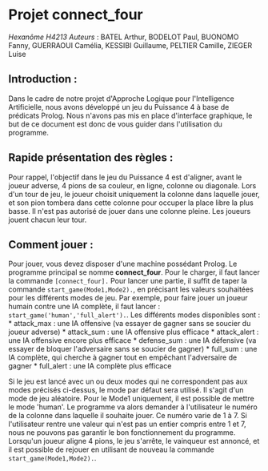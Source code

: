 # Projet connect\_four

*Hexanôme H4213*
*Auteurs* : BATEL Arthur, BODELOT Paul, BUONOMO Fanny, GUERRAOUI Camélia, KESSIBI Guillaume, PELTIER Camille, ZIEGER Luise

## Introduction :
Dans le cadre de notre projet d'Approche Logique pour l'Intelligence Artificielle, nous avons développé un jeu du Puissance 4 à base de prédicats Prolog. Nous n'avons pas mis en place d'interface graphique, le but de ce document est donc de vous guider dans l'utilisation du programme.

## Rapide présentation des règles :
Pour rappel, l'objectif dans le jeu du Puissance 4 est d'aligner, avant le joueur adverse, 4 pions de sa couleur, en ligne, colonne ou diagonale. Lors d'un tour de jeu, le joueur choisit uniquement la colonne dans laquelle jouer, et son pion tombera dans cette colonne pour occuper la place libre la plus basse. Il n'est pas autorisé de jouer dans une colonne pleine. Les joueurs jouent chacun leur tour.

## Comment jouer :
Pour jouer, vous devez disposer d'une machine possédant Prolog. Le programme principal se nomme **connect_four**. Pour le charger, il faut lancer la commande `[connect_four].`
    Pour lancer une partie, il suffit de taper la commande `start_game(Mode1,Mode2).`, en précisant les valeurs souhaitées pour les différents modes de jeu. Par exemple, pour faire jouer un joueur humain contre une IA complète, il faut lancer : `start_game('human','full_alert').`.
Les différents modes disponibles sont :
    * attack\_max   : une IA offensive (va essayer de gagner sans se soucier du joueur adverse)
    * attack\_sum   : une IA offensive plus efficace
    * attack\_alert : une IA offensive encore plus efficace
    * defense\_sum  : une IA défensive (va essayer de bloquer l'adversaire sans se soucier de gagner)
    * full\_sum     : une IA complète, qui cherche à gagner tout en empêchant l'adversaire de gagner
    * full\_alert   : une IA complète plus efficace

Si le jeu est lancé avec un ou deux modes qui ne correspondent pas aux modes précisés ci-dessus, le mode par défaut sera utilisé. Il s'agit d'un mode de jeu aléatoire.
   Pour le Mode1 uniquement, il est possible de mettre le mode 'human'. Le programme va alors demander à l'utilisateur le numéro de la colonne dans laquelle il souhaite jouer. Ce numéro varie de 1 à 7. Si l'utilisateur rentre une valeur qui n'est pas un entier compris entre 1 et 7, nous ne pouvons pas garantir le bon fonctionnement du programme.
   Lorsqu'un joueur aligne 4 pions, le jeu s'arrête, le vainqueur est annoncé, et il est possible de rejouer en utilisant de nouveau la commande `start_game(Mode1,Mode2).`.
